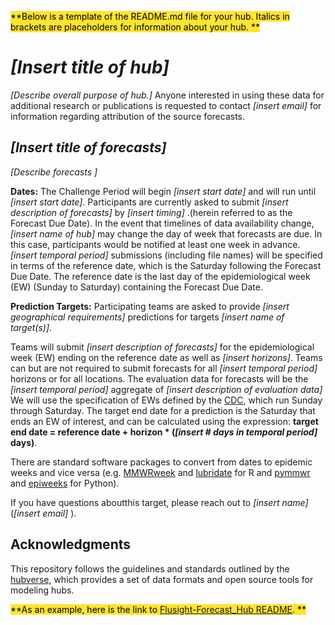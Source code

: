<mark style="background-color: #FFE331">**Below is a template of the README.md file for your hub. Italics in brackets are placeholders for information about your hub.  **</mark>


# *[Insert title of hub]*
*[Describe overall purpose of hub.]* Anyone interested in using these data for additional research or publications is requested to contact *[insert email]* for information regarding attribution of the source forecasts.

## *[Insert title of forecasts]*
*[Describe forecasts ]*

**Dates:** The Challenge Period will begin *[insert start date]* and will run until *[insert start date]*. Participants are currently asked to submit *[insert description of forecasts]*  by *[insert timing]* .(herein referred to as the Forecast Due Date). In the event that timelines of data availability change, *[insert name of hub]*  may change the day of week that forecasts are due. In this case, participants would be notified at least one week in advance. *[insert temporal period]*  submissions (including file names) will be specified in terms of the reference date, which is the Saturday following the Forecast Due Date. The reference date is the last day of the epidemiological week (EW) (Sunday to Saturday) containing the Forecast Due Date.

**Prediction Targets:**
Participating teams are asked to provide *[insert geographical requirements]*  predictions for  targets *[insert name of target(s)]*. 

Teams will submit  *[insert description of forecasts]* for the epidemiological week (EW) ending on the reference date as well as  *[insert horizons]*. Teams can but are not required to submit forecasts for all *[insert temporal period]* horizons or for all locations. The evaluation data for forecasts will be the *[insert temporal period]* aggregate of *[insert description of evaluation data]*  We will use the specification of EWs defined by the [CDC](https://wwwn.cdc.gov/nndss/document/MMWR_Week_overview.pdf), which run Sunday through Saturday. The target end date for a prediction is the Saturday that ends an EW of interest, and can be calculated using the expression: 
**target end date = reference date + horizon * (*[insert # days in temporal period]* days)**.

There are standard software packages to convert from dates to epidemic weeks and vice versa (e.g. [MMWRweek](https://cran.r-project.org/web/packages/MMWRweek/) and [lubridate](https://lubridate.tidyverse.org/reference/week.html) for R and [pymmwr](https://pypi.org/project/pymmwr/) and [epiweeks](https://pypi.org/project/epiweeks/) for Python). 


If you have questions aboutthis target, please reach out to *[insert name]*  (*[insert email]* ). 

## Acknowledgments
This repository follows the guidelines and standards outlined by the [hubverse]([url](https://hubdocs.readthedocs.io/en/latest/)), which provides a set of data formats and open source tools for modeling hubs.


<mark style="background-color: #FFE331">**As an example, here is the link to [Flusight-Forecast_Hub  README](https://github.com/cdcepi/FluSight-forecast-hub/blob/master/README.md).  **</mark>
